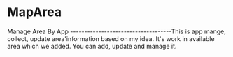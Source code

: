 # MapArea
Manage Area By App  ------------------------------------This is app mange, collect, update area'information based on my idea. It's work in available area which we added. You can add, update and manage it.
